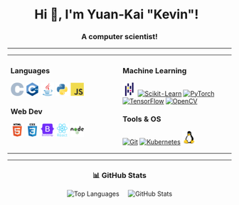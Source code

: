 <h1 align="center">Hi 👋, I'm Yuan-Kai "Kevin"! &nbsp;</h1>
<h3 align="center">A computer scientist!</h3>

---

<div align="center">

<table>
<tr>
<td valign="top" width="50%">

<h3 align="left">Languages</h3>
<p align="left">
  <a href="#"><img src="https://raw.githubusercontent.com/devicons/devicon/master/icons/c/c-original.svg" alt="C" width="30" height="30"/></a>
  <a href="#"><img src="https://raw.githubusercontent.com/devicons/devicon/master/icons/cplusplus/cplusplus-original.svg" alt="C++" width="30" height="30"/></a>
  <a href="#"><img src="https://raw.githubusercontent.com/devicons/devicon/master/icons/java/java-original.svg" alt="Java" width="30" height="30"/></a>
  <a href="#"><img src="https://raw.githubusercontent.com/devicons/devicon/master/icons/python/python-original.svg" alt="Python" width="30" height="30"/></a>
  <a href="#"><img src="https://raw.githubusercontent.com/devicons/devicon/master/icons/javascript/javascript-original.svg" alt="JavaScript" width="30" height="30"/></a>
</p>

<h3 align="left">Web Dev</h3>
<p align="left">
  <a href="#"><img src="https://raw.githubusercontent.com/devicons/devicon/master/icons/html5/html5-original-wordmark.svg" alt="HTML5" width="30" height="30"/></a>
  <a href="#"><img src="https://raw.githubusercontent.com/devicons/devicon/master/icons/css3/css3-original-wordmark.svg" alt="CSS3" width="30" height="30"/></a>
  <a href="#"><img src="https://raw.githubusercontent.com/devicons/devicon/master/icons/bootstrap/bootstrap-plain-wordmark.svg" alt="Bootstrap" width="30" height="30"/></a>
  <a href="#"><img src="https://raw.githubusercontent.com/devicons/devicon/master/icons/react/react-original-wordmark.svg" alt="React" width="30" height="30"/></a>
  <a href="#"><img src="https://raw.githubusercontent.com/devicons/devicon/master/icons/nodejs/nodejs-original-wordmark.svg" alt="Node.js" width="30" height="30"/></a>
</p>

</td>
<td valign="top" width="50%">

<h3 align="left">Machine Learning</h3>
<p align="left">
  <a href="#"><img src="https://raw.githubusercontent.com/devicons/devicon/2ae2a900d2f041da66e950e4d48052658d850630/icons/pandas/pandas-original.svg" alt="Pandas" width="30" height="30"/></a>
  <a href="#"><img src="https://upload.wikimedia.org/wikipedia/commons/0/05/Scikit_learn_logo_small.svg" alt="Scikit-Learn" width="30" height="30"/></a>
  <a href="#"><img src="https://www.vectorlogo.zone/logos/pytorch/pytorch-icon.svg" alt="PyTorch" width="30" height="30"/></a>
  <a href="#"><img src="https://www.vectorlogo.zone/logos/tensorflow/tensorflow-icon.svg" alt="TensorFlow" width="30" height="30"/></a>
  <a href="#"><img src="https://www.vectorlogo.zone/logos/opencv/opencv-icon.svg" alt="OpenCV" width="30" height="30"/></a>
</p>

<h3 align="left">Tools & OS</h3>
<p align="left">
  <a href="#"><img src="https://www.vectorlogo.zone/logos/git-scm/git-scm-icon.svg" alt="Git" width="30" height="30"/></a>
  <a href="#"><img src="https://www.vectorlogo.zone/logos/kubernetes/kubernetes-icon.svg" alt="Kubernetes" width="30" height="30"/></a>
  <a href="#"><img src="https://raw.githubusercontent.com/devicons/devicon/master/icons/linux/linux-original.svg" alt="Linux" width="30" height="30"/></a>
</p>

</td>
</tr>
</table>

</div>

---
<h3 align="center">📊 GitHub Stats</h3>

<div align="center" style="display: flex; justify-content: center; gap: 20px;">
  <img src="https://github-readme-stats.vercel.app/api/top-langs?username=yuankaikevinyang&show_icons=true&locale=en&layout=compact" alt="Top Languages" />
  <img src="https://github-readme-stats.vercel.app/api?username=yuankaikevinyang&show_icons=true&locale=en&hide_rank=true&hide=issues,stars" alt="GitHub Stats" />
</div>


